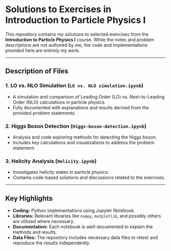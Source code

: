 # Solutions to Exercises in Introduction to Particle Physics I

This repository contains my solutions to selected exercises from the **Introduction to Particle Physics I** course. While the notes and problem descriptions are not authored by me, the code and implementations provided here are entirely my work.

---

## Description of Files

### 1. **LO vs. NLO Simulation (`LO vs. NLO simulation.ipynb`)**
   - A simulation and comparison of Leading Order (LO) vs. Next-to-Leading Order (NLO) calculations in particle physics.
   - Fully documented with explanations and results derived from the provided problem statements.

### 2. **Higgs Boson Detection (`Higgs-boson-detection.ipynb`)**
   - Analysis and code exploring methods for detecting the Higgs boson.
   - Includes key calculations and visualizations to address the problem statement.

### 3. **Helicity Analysis (`Helicity.ipynb`)**
   - Investigates helicity states in particle physics.
   - Contains code-based solutions and discussions related to the exercises.

---

## Key Highlights
- **Coding:** Python implementations using Jupyter Notebook.
- **Libraries:** Relevant libraries like `numpy`, `matplotlib`, and possibly others are utilized where necessary.
- **Documentation:** Each notebook is well-documented to explain the methods and results.
- **Data Files:** The repository includes necessary data files to retest and reproduce the results independently.
